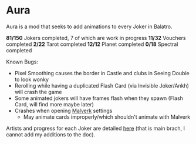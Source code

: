 # Aura
Aura is a mod that seeks to add animations to every Joker in Balatro.

**81/150** Jokers completed, 7 of which are work in progress
**11/32** Vouchers completed
**2/22** Tarot completed
**12/12** Planet completed
**0/18** Spectral completed

Known Bugs:
- Pixel Smoothing causes the border in Castle and clubs in Seeing Double to look wonky
- Rerolling while having a duplicated Flash Card (via Invisible Joker/Ankh) will crash the game
- Some animated jokers will have frames flash when they spawn (Flash Card, will find more maybe later)
- Crashes when opening [Malverk](https://github.com/Eremel/Malverk) settings
  - May animate cards improperly/which shouldn't animate with Malverk

Artists and progress for each Joker are detailed [here](https://docs.google.com/spreadsheets/d/174gWOyMyTUSuESsiqWSt5OYEr8mcDdAM2Ig9oDxMTlQ/edit?gid=0#gid=0) (that is main brach, I cannot add my additions to the doc).
